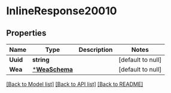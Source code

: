 # InlineResponse20010

## Properties
Name | Type | Description | Notes
------------ | ------------- | ------------- | -------------
**Uuid** | **string** |  | [default to null]
**Wea** | [***WeaSchema**](WeaSchema.md) |  | [default to null]

[[Back to Model list]](../README.md#documentation-for-models) [[Back to API list]](../README.md#documentation-for-api-endpoints) [[Back to README]](../README.md)


